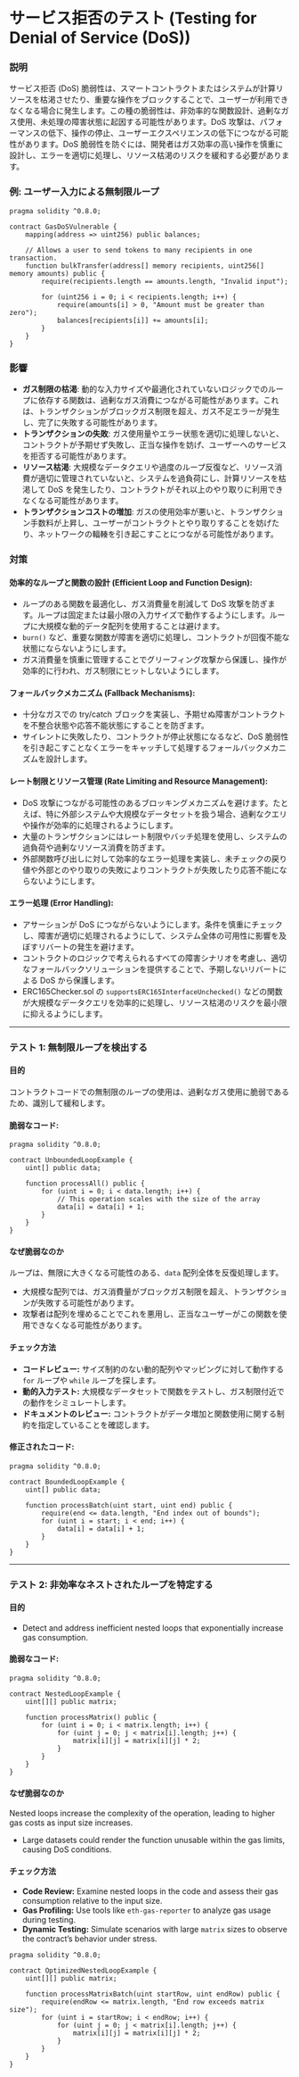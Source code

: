 # サービス拒否のテスト (Testing for Denial of Service (DoS))


### **説明**

サービス拒否 (DoS) 脆弱性は、スマートコントラクトまたはシステムが計算リソースを枯渇させたり、重要な操作をブロックすることで、ユーザーが利用できなくなる場合に発生します。この種の脆弱性は、非効率的な関数設計、過剰なガス使用、未処理の障害状態に起因する可能性があります。DoS 攻撃は、パフォーマンスの低下、操作の停止、ユーザーエクスペリエンスの低下につながる可能性があります。DoS 脆弱性を防ぐには、開発者はガス効率の高い操作を慎重に設計し、エラーを適切に処理し、リソース枯渇のリスクを緩和する必要があります。

### **例: ユーザー入力による無制限ループ**

```solidity
pragma solidity ^0.8.0;

contract GasDoSVulnerable {
    mapping(address => uint256) public balances;

    // Allows a user to send tokens to many recipients in one transaction.
    function bulkTransfer(address[] memory recipients, uint256[] memory amounts) public {
        require(recipients.length == amounts.length, "Invalid input");

        for (uint256 i = 0; i < recipients.length; i++) {
            require(amounts[i] > 0, "Amount must be greater than zero");
            balances[recipients[i]] += amounts[i];
        }
    }
}
```
### **影響**

- **ガス制限の枯渇**: 動的な入力サイズや最適化されていないロジックでのループに依存する関数は、過剰なガス消費につながる可能性があります。これは、トランザクションがブロックガス制限を超え、ガス不足エラーが発生し、完了に失敗する可能性があります。
- **トランザクションの失敗**: ガス使用量やエラー状態を適切に処理しないと、コントラクトが予期せず失敗し、正当な操作を妨げ、ユーザーへのサービスを拒否する可能性があります。
- **リソース枯渇**: 大規模なデータクエリや過度のループ反復など、リソース消費が適切に管理されていないと、システムを過負荷にし、計算リソースを枯渇して DoS を発生したり、コントラクトがそれ以上のやり取りに利用できなくなる可能性があります。
- **トランザクションコストの増加**: ガスの使用効率が悪いと、トランザクション手数料が上昇し、ユーザーがコントラクトとやり取りすることを妨げたり、ネットワークの輻輳を引き起こすことにつながる可能性があります。

### **対策**

#### 効率的なループと関数の設計 (Efficient Loop and Function Design):

- ループのある関数を最適化し、ガス消費量を削減して DoS 攻撃を防ぎます。ループは固定または最小限の入力サイズで動作するようにします。ループに大規模な動的データ配列を使用することは避けます。
- `burn()` など、重要な関数が障害を適切に処理し、コントラクトが回復不能な状態にならないようにします。
- ガス消費量を慎重に管理することでグリーフィング攻撃から保護し、操作が効率的に行われ、ガス制限にヒットしないようにします。

#### フォールバックメカニズム (Fallback Mechanisms):

- 十分なガスでの try/catch ブロックを実装し、予期せぬ障害がコントラクトを不整合状態や応答不能状態にすることを防ぎます。
- サイレントに失敗したり、コントラクトが停止状態になるなど、DoS 脆弱性を引き起こすことなくエラーをキャッチして処理するフォールバックメカニズムを設計します。

#### レート制限とリソース管理 (Rate Limiting and Resource Management):

- DoS 攻撃につながる可能性のあるブロッキングメカニズムを避けます。たとえば、特に外部システムや大規模なデータセットを扱う場合、過剰なクエリや操作が効率的に処理されるようにします。
- 大量のトランザクションにはレート制限やバッチ処理を使用し、システムの過負荷や過剰なリソース消費を防ぎます。
- 外部関数呼び出しに対して効率的なエラー処理を実装し、未チェックの戻り値や外部とのやり取りの失敗によりコントラクトが失敗したり応答不能にならないようにします。

#### エラー処理 (Error Handling):

- アサーションが DoS につながらないようにします。条件を慎重にチェックし、障害が適切に処理されるようにして、システム全体の可用性に影響を及ぼすリバートの発生を避けます。
- コントラクトのロジックで考えられるすべての障害シナリオを考慮し、適切なフォールバックソリューションを提供することで、予期しないリバートによる DoS から保護します。
- ERC165Checker.sol の `supportsERC165InterfaceUnchecked()` などの関数が大規模なデータクエリを効率的に処理し、リソース枯渇のリスクを最小限に抑えるようにします。

---


### **テスト 1: 無制限ループを検出する**

#### **目的**
コントラクトコードでの無制限のループの使用は、過剰なガス使用に脆弱であるため、識別して緩和します。

#### 脆弱なコード:
```solidity
pragma solidity ^0.8.0;

contract UnboundedLoopExample {
    uint[] public data;

    function processAll() public {
        for (uint i = 0; i < data.length; i++) {
            // This operation scales with the size of the array
            data[i] = data[i] + 1;
        }
    }
}
```

#### **なぜ脆弱なのか**

ループは、無限に大きくなる可能性のある、`data` 配列全体を反復処理します。
- 大規模な配列では、ガス消費量がブロックガス制限を超え、トランザクションが失敗する可能性があります。
- 攻撃者は配列を埋めることでこれを悪用し、正当なユーザーがこの関数を使用できなくなる可能性があります。

#### **チェック方法**
- **コードレビュー:** サイズ制約のない動的配列やマッピングに対して動作する `for` ループや `while` ループを探します。
- **動的入力テスト:** 大規模なデータセットで関数をテストし、ガス制限付近での動作をシミュレートします。
- **ドキュメントのレビュー:** コントラクトがデータ増加と関数使用に関する制約を指定していることを確認します。


#### 修正されたコード:

```solidity
pragma solidity ^0.8.0;

contract BoundedLoopExample {
    uint[] public data;

    function processBatch(uint start, uint end) public {
        require(end <= data.length, "End index out of bounds");
        for (uint i = start; i < end; i++) {
            data[i] = data[i] + 1;
        }
    }
}
```

---

### **テスト 2: 非効率なネストされたループを特定する**

#### **目的**
- Detect and address inefficient nested loops that exponentially increase gas consumption.


#### 脆弱なコード:

```solidity
pragma solidity ^0.8.0;

contract NestedLoopExample {
    uint[][] public matrix;

    function processMatrix() public {
        for (uint i = 0; i < matrix.length; i++) {
            for (uint j = 0; j < matrix[i].length; j++) {
                matrix[i][j] = matrix[i][j] * 2;
            }
        }
    }
}
```

#### **なぜ脆弱なのか**

Nested loops increase the complexity of the operation, leading to higher gas costs as input size increases.  
- Large datasets could render the function unusable within the gas limits, causing DoS conditions.  

#### **チェック方法**
- **Code Review:** Examine nested loops in the code and assess their gas consumption relative to the input size.  
- **Gas Profiling:** Use tools like `eth-gas-reporter` to analyze gas usage during testing.  
- **Dynamic Testing:** Simulate scenarios with large `matrix` sizes to observe the contract’s behavior under stress.  

```solidity
pragma solidity ^0.8.0;

contract OptimizedNestedLoopExample {
    uint[][] public matrix;

    function processMatrixBatch(uint startRow, uint endRow) public {
        require(endRow <= matrix.length, "End row exceeds matrix size");
        for (uint i = startRow; i < endRow; i++) {
            for (uint j = 0; j < matrix[i].length; j++) {
                matrix[i][j] = matrix[i][j] * 2;
            }
        }
    }
}
```
